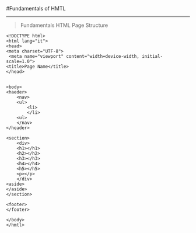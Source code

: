 #Fundamentals of HMTL
_____________________
> Fundamentals HTML Page Structure
```
<!DOCTYPE html> 
<html lang="it"> 
<head>
<meta charset="UTF-8">
 <meta name="viewport" content="width=device-width, initial-scale=1.0">
<title>Page Name</title>
</head>


<body> 
<haeder>
    <nav>
    <ul>
        <li>
        </li>
    <ul>
    </nav>
</header>

<section>
    <div>
    <h1></h1>
    <h2></h2>
    <h3></h3>
    <h4></h4>
    <h5></h5>
    <p></p>
    </div>
<aside>
</aside>
</section>

<footer>
</footer>

</body>
</hmtl>
```